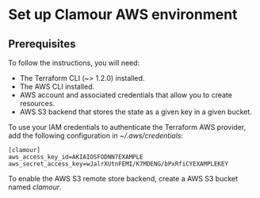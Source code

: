 # Set up Clamour AWS environment

## Prerequisites

To follow the instructions, you will need:

 - The Terraform CLI (~> 1.2.0) installed.
 - The AWS CLI installed.
 - AWS account and associated credentials that allow you to create resources.
 - AWS S3 backend that stores the state as a given key in a given bucket.
 
To use your IAM credentials to authenticate the Terraform AWS provider, add the following configuration in *~/.aws/credentials*:

```text
[clamour]
aws_access_key_id=AKIAIOSFODNN7EXAMPLE
aws_secret_access_key=wJalrXUtnFEMI/K7MDENG/bPxRfiCYEXAMPLEKEY
```

To enable the AWS S3 remote store backend, create a AWS S3 bucket named *clamour*.
